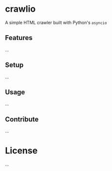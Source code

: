 # crawlio
A simple HTML crawler built with Python's `asyncio`


## Features
...


## Setup
...


## Usage
...


## Contribute
...


# License
...